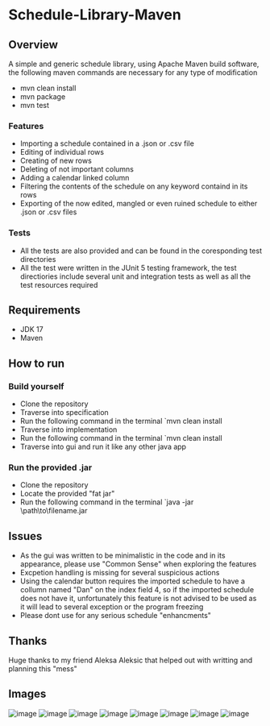 # Schedule-Library-Maven
## Overview
A simple and generic schedule library, using Apache Maven build software, the following maven commands are necessary for any type of modification
- mvn clean install
- mvn package
- mvn test
### Features
- Importing a schedule contained in a .json or .csv file
- Editing of individual rows
- Creating of new rows
- Deleting of not important columns
- Adding a calendar linked column
- Filtering the contents of the schedule on any keyword containd in its rows
- Exporting of the now edited, mangled or even ruined schedule to either .json or .csv files
### Tests
- All the tests are also provided and can be found in the coresponding test directories
- All the test were written in the JUnit 5 testing framework, the test directiories include several unit and integration tests as well as all the test resources required
## Requirements
- JDK 17
- Maven
## How to run
### Build yourself
- Clone the repository
- Traverse into specification
- Run the following command in the terminal `mvn clean install
- Traverse into implementation
- Run the following command in the terminal `mvn clean install
- Traverse into gui and run it like any other java app
### Run the provided .jar
- Clone the repository
- Locate the provided "fat jar"
- Run the following command in the terminal `java -jar \path\to\filename.jar
## Issues
- As the gui was written to be minimalistic in the code and in its appearance, please use "Common Sense" when exploring the features
- Excpetion handling is missing for several suspicious actions
- Using the calendar button requires the imported schedule to have a collumn named "Dan" on the index field 4, so if the imported schedule does not have it, unfortunately this feature is not advised to be used as it will lead to several exception or the program freezing
- Please dont use for any serious schedule "enhancments"
## Thanks
Huge thanks to my friend Aleksa Aleksic that helped out with writting and planning this "mess"
## Images
![image](https://github.com/user-attachments/assets/33594ad4-9c8a-451b-be1c-5d7fff351ac2)
![image](https://github.com/user-attachments/assets/be4ff03b-8544-4826-bd01-57edd9c9e13f)
![image](https://github.com/user-attachments/assets/0d372c26-4670-42ca-abd8-9ac30edbf124)
![image](https://github.com/user-attachments/assets/857f9e8d-a970-41cc-9566-b7c0d1de2bb1)
![image](https://github.com/user-attachments/assets/6a1d89d7-e302-4409-9eb4-ef4ac4cd655f)
![image](https://github.com/user-attachments/assets/37ea551b-3a35-4c7c-87e5-5fcf6af0a315)
![image](https://github.com/user-attachments/assets/51270b87-a161-4cf8-aadd-63cb0baaa568)
![image](https://github.com/user-attachments/assets/66eb3b57-38ed-4bf9-b983-6e6b9269dbbd)






